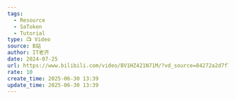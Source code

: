 ```yaml
---
tags:
  - Resource
  - SaToken
  - Tutorial
type: 📺 Video
source: B站
author: IT老齐
date: 2024-07-25
url: https://www.bilibili.com/video/BV1HZ421N71M/?vd_source=84272a2d7f72158b38778819be5bc6ad
rate: 10
create_time: 2025-06-30 13:39
update_time: 2025-06-30 13:39
---
```

